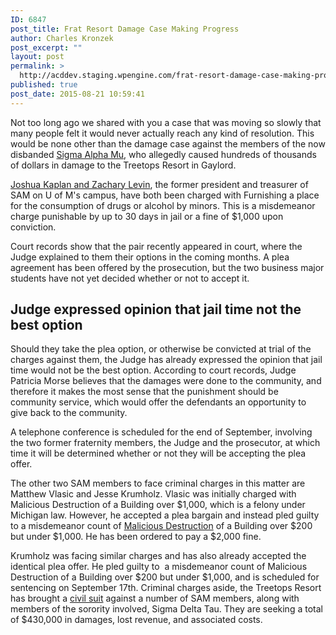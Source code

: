 ```yaml
---
ID: 6847
post_title: Frat Resort Damage Case Making Progress
author: Charles Kronzek
post_excerpt: ""
layout: post
permalink: >
  http://acddev.staging.wpengine.com/frat-resort-damage-case-making-progress.html
published: true
post_date: 2015-08-21 10:59:41
---
```

<span style="font-weight: 400;">Not too long ago we shared with you a case that was moving so slowly that many people felt it would never actually reach any kind of resolution. This would be none other than the damage case against the members of the now disbanded </span><a href="http://acddev.staging.wpengine.com/third-sigma-alpha-mu-member-facing-charges.html"><span style="font-weight: 400;">Sigma Alpha Mu</span></a><span style="font-weight: 400;">, who allegedly caused hundreds of thousands of dollars in damage to the Treetops Resort in Gaylord.</span>

<!--more-->

<a href="http://acddev.staging.wpengine.com/criminal-charges-for-ski-lodge-vandalism.html"><span style="font-weight: 400;">Joshua Kaplan and Zachary Levin</span></a><span style="font-weight: 400;">, the former president and treasurer of SAM on U of M's campus, have both been charged with Furnishing a place for the consumption of drugs or alcohol by minors. This is a misdemeanor charge punishable by up to 30 days in jail or a fine of $1,000 upon conviction.</span>

<span style="font-weight: 400;">Court records show that the pair recently appeared in court, where the Judge explained to them their options in the coming months. A plea agreement has been offered by the prosecution, but the two business major students have not yet decided whether or not to accept it.</span>

<h2>Judge expressed opinion that jail time not the best option</h2>

<span style="font-weight: 400;">Should they take the plea option, or otherwise be convicted at trial of the charges against them, the Judge has already expressed the opinion that jail time would not be the best option. According to court records, Judge Patricia Morse believes that the damages were done to the community, and therefore it makes the most sense that the punishment should be community service, which would offer the defendants an opportunity to give back to the community.</span>

<span style="font-weight: 400;">A telephone conference is scheduled for the end of September, involving the two former fraternity members, the Judge and the prosecutor, at which time it will be determined whether or not they will be accepting the plea offer.</span>

<span style="font-weight: 400;">The other two SAM members to face criminal charges in this matter are Matthew Vlasic and Jesse Krumholz. Vlasic was initially charged with Malicious Destruction of a Building over $1,000, which is a felony under Michigan law. However, he accepted a plea bargain and instead pled guilty to a misdemeanor count of <a href="http://acddev.staging.wpengine.com/michigan-malicious-destruction-property-lawyers-malicious-destruction-lawyers.html" target="_blank">Malicious Destruction</a> of a Building over $200 but under $1,000. He has been ordered to pay a $2,000 fine.</span>

<span style="font-weight: 400;">Krumholz was facing similar charges and has also already accepted the identical plea offer. He pled guilty to  a misdemeanor count of Malicious Destruction of a Building over $200 but under $1,000, and is scheduled for sentencing on September 17th.</span>
<span style="font-weight: 400;">Criminal charges aside, the Treetops Resort has brought a </span><a href="http://acddev.staging.wpengine.com/category/malicious-destruction-of-property/"><span style="font-weight: 400;">civil suit</span></a><span style="font-weight: 400;"> against a number of SAM members, along with members of the sorority involved, Sigma Delta Tau. They are seeking a total of $430,000 in damages, lost revenue, and associated costs.</span>